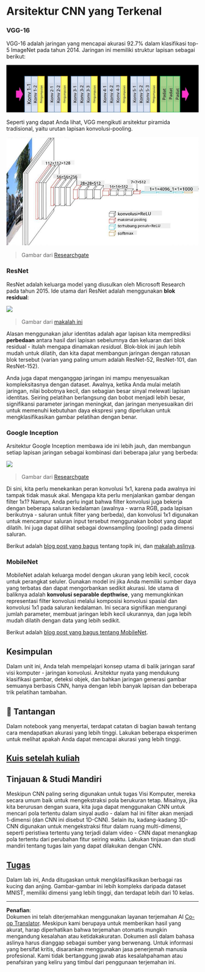 <!--
CO_OP_TRANSLATOR_METADATA:
{
  "original_hash": "2f7b97b375358cb51a1e098df306bf73",
  "translation_date": "2025-08-29T12:20:02+00:00",
  "source_file": "lessons/4-ComputerVision/07-ConvNets/CNN_Architectures.md",
  "language_code": "id"
}
-->
# Arsitektur CNN yang Terkenal

### VGG-16

VGG-16 adalah jaringan yang mencapai akurasi 92.7% dalam klasifikasi top-5 ImageNet pada tahun 2014. Jaringan ini memiliki struktur lapisan sebagai berikut:

![Lapisan ImageNet](../../../../../translated_images/vgg-16-arch1.d901a5583b3a51baeaab3e768567d921e5d54befa46e1e642616c5458c934028.id.jpg)

Seperti yang dapat Anda lihat, VGG mengikuti arsitektur piramida tradisional, yaitu urutan lapisan konvolusi-pooling.

![Piramida ImageNet](../../../../../translated_images/vgg-16-arch.64ff2137f50dd49fdaa786e3f3a975b3f22615efd13efb19c5d22f12e01451a1.id.jpg)

> Gambar dari [Researchgate](https://www.researchgate.net/figure/Vgg16-model-structure-To-get-the-VGG-NIN-model-we-replace-the-2-nd-4-th-6-th-7-th_fig2_335194493)

### ResNet

ResNet adalah keluarga model yang diusulkan oleh Microsoft Research pada tahun 2015. Ide utama dari ResNet adalah menggunakan **blok residual**:

<img src="images/resnet-block.png" width="300"/>

> Gambar dari [makalah ini](https://arxiv.org/pdf/1512.03385.pdf)

Alasan menggunakan jalur identitas adalah agar lapisan kita memprediksi **perbedaan** antara hasil dari lapisan sebelumnya dan keluaran dari blok residual - itulah mengapa dinamakan *residual*. Blok-blok ini jauh lebih mudah untuk dilatih, dan kita dapat membangun jaringan dengan ratusan blok tersebut (varian yang paling umum adalah ResNet-52, ResNet-101, dan ResNet-152).

Anda juga dapat menganggap jaringan ini mampu menyesuaikan kompleksitasnya dengan dataset. Awalnya, ketika Anda mulai melatih jaringan, nilai bobotnya kecil, dan sebagian besar sinyal melewati lapisan identitas. Seiring pelatihan berlangsung dan bobot menjadi lebih besar, signifikansi parameter jaringan meningkat, dan jaringan menyesuaikan diri untuk memenuhi kebutuhan daya ekspresi yang diperlukan untuk mengklasifikasikan gambar pelatihan dengan benar.

### Google Inception

Arsitektur Google Inception membawa ide ini lebih jauh, dan membangun setiap lapisan jaringan sebagai kombinasi dari beberapa jalur yang berbeda:

<img src="images/inception.png" width="400"/>

> Gambar dari [Researchgate](https://www.researchgate.net/figure/Inception-module-with-dimension-reductions-left-and-schema-for-Inception-ResNet-v1_fig2_355547454)

Di sini, kita perlu menekankan peran konvolusi 1x1, karena pada awalnya ini tampak tidak masuk akal. Mengapa kita perlu menjalankan gambar dengan filter 1x1? Namun, Anda perlu ingat bahwa filter konvolusi juga bekerja dengan beberapa saluran kedalaman (awalnya - warna RGB, pada lapisan berikutnya - saluran untuk filter yang berbeda), dan konvolusi 1x1 digunakan untuk mencampur saluran input tersebut menggunakan bobot yang dapat dilatih. Ini juga dapat dilihat sebagai downsampling (pooling) pada dimensi saluran.

Berikut adalah [blog post yang bagus](https://medium.com/analytics-vidhya/talented-mr-1x1-comprehensive-look-at-1x1-convolution-in-deep-learning-f6b355825578) tentang topik ini, dan [makalah aslinya](https://arxiv.org/pdf/1312.4400.pdf).

### MobileNet

MobileNet adalah keluarga model dengan ukuran yang lebih kecil, cocok untuk perangkat seluler. Gunakan model ini jika Anda memiliki sumber daya yang terbatas dan dapat mengorbankan sedikit akurasi. Ide utama di baliknya adalah **konvolusi separable depthwise**, yang memungkinkan representasi filter konvolusi melalui komposisi konvolusi spasial dan konvolusi 1x1 pada saluran kedalaman. Ini secara signifikan mengurangi jumlah parameter, membuat jaringan lebih kecil ukurannya, dan juga lebih mudah dilatih dengan data yang lebih sedikit.

Berikut adalah [blog post yang bagus tentang MobileNet](https://medium.com/analytics-vidhya/image-classification-with-mobilenet-cc6fbb2cd470).

## Kesimpulan

Dalam unit ini, Anda telah mempelajari konsep utama di balik jaringan saraf visi komputer - jaringan konvolusi. Arsitektur nyata yang mendukung klasifikasi gambar, deteksi objek, dan bahkan jaringan generasi gambar semuanya berbasis CNN, hanya dengan lebih banyak lapisan dan beberapa trik pelatihan tambahan.

## 🚀 Tantangan

Dalam notebook yang menyertai, terdapat catatan di bagian bawah tentang cara mendapatkan akurasi yang lebih tinggi. Lakukan beberapa eksperimen untuk melihat apakah Anda dapat mencapai akurasi yang lebih tinggi.

## [Kuis setelah kuliah](https://ff-quizzes.netlify.app/en/ai/quiz/14)

## Tinjauan & Studi Mandiri

Meskipun CNN paling sering digunakan untuk tugas Visi Komputer, mereka secara umum baik untuk mengekstraksi pola berukuran tetap. Misalnya, jika kita berurusan dengan suara, kita juga dapat menggunakan CNN untuk mencari pola tertentu dalam sinyal audio - dalam hal ini filter akan menjadi 1-dimensi (dan CNN ini disebut 1D-CNN). Selain itu, kadang-kadang 3D-CNN digunakan untuk mengekstraksi fitur dalam ruang multi-dimensi, seperti peristiwa tertentu yang terjadi dalam video - CNN dapat menangkap pola tertentu dari perubahan fitur seiring waktu. Lakukan tinjauan dan studi mandiri tentang tugas lain yang dapat dilakukan dengan CNN.

## [Tugas](lab/README.md)

Dalam lab ini, Anda ditugaskan untuk mengklasifikasikan berbagai ras kucing dan anjing. Gambar-gambar ini lebih kompleks daripada dataset MNIST, memiliki dimensi yang lebih tinggi, dan terdapat lebih dari 10 kelas.

---

**Penafian**:  
Dokumen ini telah diterjemahkan menggunakan layanan terjemahan AI [Co-op Translator](https://github.com/Azure/co-op-translator). Meskipun kami berupaya untuk memberikan hasil yang akurat, harap diperhatikan bahwa terjemahan otomatis mungkin mengandung kesalahan atau ketidakakuratan. Dokumen asli dalam bahasa aslinya harus dianggap sebagai sumber yang berwenang. Untuk informasi yang bersifat kritis, disarankan menggunakan jasa penerjemah manusia profesional. Kami tidak bertanggung jawab atas kesalahpahaman atau penafsiran yang keliru yang timbul dari penggunaan terjemahan ini.